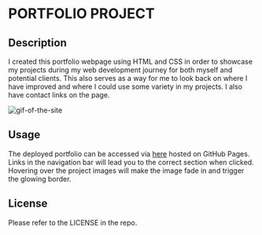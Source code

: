 # PORTFOLIO PROJECT

## Description 
I created this portfolio webpage using HTML and CSS in order to showcase my projects during my web development journey for both myself and potential clients. This also serves as a way for me to look back on where I have improved and where I could use some variety in my projects. I also have contact links on the page.

![gif-of-the-site](./assets/images/siteexample.gif)


## Usage
The deployed portfolio can be accessed via [here](https://skechekar.github.io/portfolio/) hosted on GitHub Pages. Links in the navigation bar will lead you to the correct section when clicked. Hovering over the project images will make the image fade in and trigger the glowing border. 

## License

Please refer to the LICENSE in the repo.